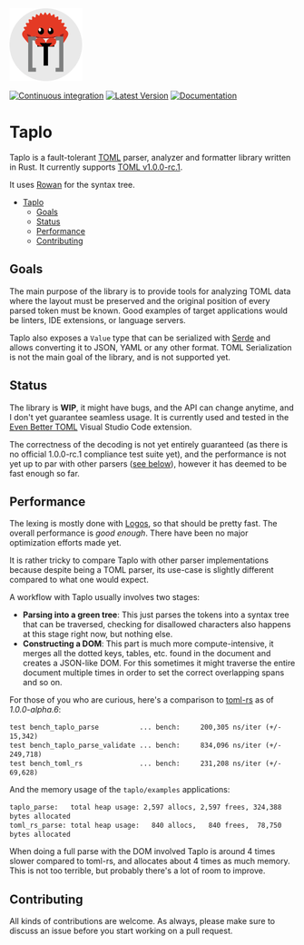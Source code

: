 <div style="text-align:left"><img src="taplo-icon.png" width="128"></div>

[![Continuous integration](https://github.com/tamasfe/taplo/workflows/Continuous%20integration/badge.svg)](https://github.com/tamasfe/taplo/actions?query=workflow%3A%22Continuous+integration%22)
[![Latest Version](https://img.shields.io/crates/v/taplo.svg)](https://crates.io/crates/taplo)
[![Documentation](https://docs.rs/taplo/badge.svg)](https://docs.rs/taplo)

# Taplo

Taplo is a fault-tolerant [TOML](https://github.com/toml-lang/toml) parser, analyzer and formatter library written in Rust. It currently supports [TOML v1.0.0-rc.1](https://github.com/toml-lang/toml/blob/master/versions/en/toml-v1.0.0-rc.1.md).

It uses [Rowan](https://github.com/rust-analyzer/rowan) for the syntax tree.

- [Taplo](#taplo)
  - [Goals](#goals)
  - [Status](#status)
  - [Performance](#performance)
  - [Contributing](#contributing)

## Goals

The main purpose of the library is to provide tools for analyzing TOML data where the layout must be preserved and the original position of every parsed token must be known. Good examples of target applications would be linters, IDE extensions, or language servers.

Taplo also exposes a `Value` type that can be serialized with [Serde](https://github.com/serde-rs/serde) and allows converting it to JSON, YAML or any other format. TOML Serialization is not the main goal of the library, and is not supported yet.

## Status

The library is **WIP**, it might have bugs, and the API can change anytime, and I don't yet guarantee seamless usage. It is currently used and tested in the [Even Better TOML](https://marketplace.visualstudio.com/items?itemName=tamasfe.even-better-toml) Visual Studio Code extension.

The correctness of the decoding is not yet entirely guaranteed (as there is no official 1.0.0-rc.1 compliance test suite yet), and the performance is not yet up to par with other parsers ([see below](#performance)), however it has deemed to be fast enough so far.

## Performance

The lexing is mostly done with [Logos](https://github.com/maciejhirsz/logos), so that should be pretty fast. The overall performance is _good enough_. There have been no major optimization efforts made yet.

It is rather tricky to compare Taplo with other parser implementations because despite being a TOML parser, its use-case is slightly different compared to what one would expect.

A workflow with Taplo usually involves two stages:
- **Parsing into a green tree**: This just parses the tokens into a syntax tree that can be traversed, checking for disallowed characters also happens at this stage right now, but nothing else.
- **Constructing a DOM**: This part is much more compute-intensive, it merges all the dotted keys, tables, etc. found in the document and creates a JSON-like DOM. For this sometimes it might traverse the entire document multiple times in order to set the correct overlapping spans and so on.

For those of you who are curious, here's a comparison to [toml-rs](https://github.com/alexcrichton/toml-rs) as of *1.0.0-alpha.6*:

```
test bench_taplo_parse          ... bench:     200,305 ns/iter (+/- 15,342)
test bench_taplo_parse_validate ... bench:     834,096 ns/iter (+/- 249,718)
test bench_toml_rs              ... bench:     231,208 ns/iter (+/- 69,628)
```

And the memory usage of the `taplo/examples` applications:

```
taplo_parse:   total heap usage: 2,597 allocs, 2,597 frees, 324,388 bytes allocated
toml_rs_parse: total heap usage:   840 allocs,   840 frees,  78,750 bytes allocated
```

When doing a full parse with the DOM involved Taplo is around 4 times slower compared to toml-rs, and allocates about 4 times as much memory.
This is not too terrible, but probably there's a lot of room to improve.

## Contributing

All kinds of contributions are welcome. As always, please make sure to discuss an issue before you start working on a pull request.